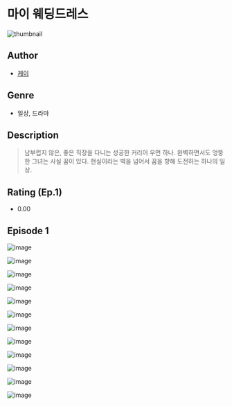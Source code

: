 # 마이 웨딩드레스
![thumbnail](https://image-comic.pstatic.net/user_contents_data/challenge_comic/2023/05/25/upload_7162193876317451621_480x623.jpeg)

## Author
- [케이](https://comic.naver.com/artistTitle?id=367248)

## Genre
- 일상, 드라마

## Description
> 남부럽지 않은, 좋은 직장을 다니는 성공한 커리어 우먼 하나. 완벽하면서도 엉뚱한 그녀는 사실 꿈이 있다. 현실이라는 벽을 넘어서 꿈을 향해 도전하는 하나의 일상.


## Rating (Ep.1)
- 0.00

## Episode 1
![image](https://image-comic.pstatic.net/user_contents_data/challenge_comic/2023/05/25/367248/upload_7306025189382369638.jpeg)

![image](https://image-comic.pstatic.net/user_contents_data/challenge_comic/2023/05/25/367248/upload_3906930079790621491.jpeg)

![image](https://image-comic.pstatic.net/user_contents_data/challenge_comic/2023/05/25/367248/upload_7003438484756522295.jpeg)

![image](https://image-comic.pstatic.net/user_contents_data/challenge_comic/2023/05/25/367248/upload_7377519832712176179.jpeg)

![image](https://image-comic.pstatic.net/user_contents_data/challenge_comic/2023/05/25/367248/upload_3689630509567390258.jpeg)

![image](https://image-comic.pstatic.net/user_contents_data/challenge_comic/2023/05/25/367248/upload_3703146603321833268.jpeg)

![image](https://image-comic.pstatic.net/user_contents_data/challenge_comic/2023/05/25/367248/upload_4122590476617789793.jpeg)

![image](https://image-comic.pstatic.net/user_contents_data/challenge_comic/2023/05/25/367248/upload_3487019987929280821.jpeg)

![image](https://image-comic.pstatic.net/user_contents_data/challenge_comic/2023/05/25/367248/upload_3774353176218972722.jpeg)

![image](https://image-comic.pstatic.net/user_contents_data/challenge_comic/2023/05/25/367248/upload_3976789729498968677.jpeg)

![image](https://image-comic.pstatic.net/user_contents_data/challenge_comic/2023/05/25/367248/upload_3774921593629258805.jpeg)

![image](https://image-comic.pstatic.net/user_contents_data/challenge_comic/2023/05/25/367248/upload_3545799875104093538.jpeg)
